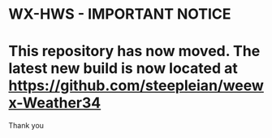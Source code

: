 # WX-HWS - IMPORTANT NOTICE

# This repository has now moved. The latest new build is now located at https://github.com/steepleian/weewx-Weather34

Thank you
